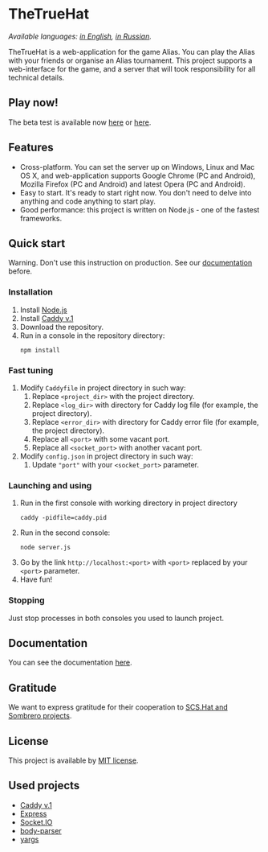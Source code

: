 # TheTrueHat
*Available languages: [in English](README.md), [in Russian](README.ru.md).*

TheTrueHat is a web-application for the game Alias. You can play the Alias with your friends or organise an Alias tournament.
This project supports a web-interface for the game, and a server that will took responsibility for all technical details.

## Play now!
The beta test is available now [here](m20-sch57.site/thetruehat) or [here](thetruehat.m20-sch57.site).

## Features
* Cross-platform. You can set the server up on Windows, Linux and Mac OS X, and web-application supports Google Chrome (PC and Android), Mozilla Firefox (PC and Android) and latest Opera (PC and Android).
* Easy to start. It's ready to start right now. You don't need to delve into anything and code anything to start play.
* Good performance: this project is written on Node.js - one of the fastest frameworks.

## Quick start
Warning. Don't use this instruction on production. See our [documentation](docs/main.md) before.

### Installation
1. Install [Node.js](https://nodejs.org/)
1. Install [Caddy v.1](https://caddyserver.com/v1/)
1. Download the repository.
1. Run in a console in the repository directory:
    ```shell script
    npm install
    ```
   
### Fast tuning
1. Modify `Caddyfile` in project directory in such way:
    1. Replace `<project_dir>` with the project directory.
    1. Replace `<log_dir>` with directory for Caddy log file (for example, the project directory).
    1. Replace `<error_dir>` with directory for Caddy error file (for example, the project directory).
    1. Replace all `<port>` with some vacant port.
    1. Replace all `<socket_port>` with another vacant port.
1. Modify `config.json` in project directory in such way:
    1. Update `"port"` with your `<socket_port>` parameter.

### Launching and using
1. Run in the first console with working directory in project directory
    ```shell script
    caddy -pidfile=caddy.pid
    ```
1. Run in the second console:
    ```shell script
    node server.js
    ```
1. Go by the link `http://localhost:<port>` with `<port>` replaced by your `<port>` parameter.
1. Have fun!

### Stopping
Just stop processes in both consoles you used to launch project.

## Documentation
You can see the documentation [here](docs/main.md).

## Gratitude
We want to express gratitude for their cooperation to [SCS.Hat and Sombrero projects](https://the-hat.appspot.com/landing). 

## License
This project is available by [MIT license](LICENSE).

## Used projects
- [Caddy v.1](https://caddyserver.com/v1/)
- [Express](https://expressjs.com/)
- [Socket.IO](https://socket.io/)
- [body-parser](https://github.com/expressjs/body-parser#readme)
- [yargs](https://yargs.js.org/)
